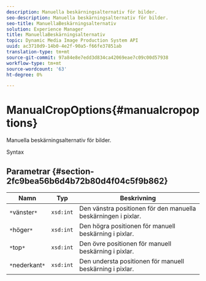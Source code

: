 ```yaml
---
description: Manuella beskärningsalternativ för bilder.
seo-description: Manuella beskärningsalternativ för bilder.
seo-title: ManuellaBeskärningsalternativ
solution: Experience Manager
title: ManuellaBeskärningsalternativ
topic: Dynamic Media Image Production System API
uuid: ac3710d9-14b0-4e2f-90a5-f66fe37851ab
translation-type: tm+mt
source-git-commit: 97a84e8e7edd3d834ca42069eae7c09c00d57938
workflow-type: tm+mt
source-wordcount: '63'
ht-degree: 0%

---
```



# ManualCropOptions{#manualcropoptions}

Manuella beskärningsalternativ för bilder.

Syntax

## Parametrar {#section-2fc9bea56b6d4b72b80d4f04c5f9b862}

| Namn | Typ | Beskrivning |
|---|---|---|
| `*`vänster`*` | `xsd:int` | Den vänstra positionen för den manuella beskärningen i pixlar. |
| `*`höger`*` | `xsd:int` | Den högra positionen för manuell beskärning i pixlar. |
| `*`top`*` | `xsd:int` | Den övre positionen för manuell beskärning i pixlar. |
| `*`nederkant`*` | `xsd:int` | Den understa positionen för manuell beskärning i pixlar. |

